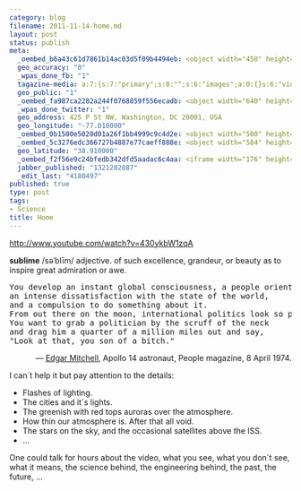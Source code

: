 ```yaml
--- 
category: blog
filename: 2011-11-14-home.md
layout: post
status: publish
meta: 
  _oembed_b6a43c61d7861b14ac03d5f09b4494eb: <object width="450" height="253"><param name="movie" value="http://www.youtube.com/v/430ykbW1zqA?version=3&feature=oembed"></param><param name="allowFullScreen" value="true"></param><param name="allowscriptaccess" value="always"></param><embed src="http://www.youtube.com/v/430ykbW1zqA?version=3&feature=oembed" type="application/x-shockwave-flash" width="450" height="253" allowscriptaccess="always" allowfullscreen="true"></embed></object>
  geo_accuracy: "0"
  _wpas_done_fb: "1"
  tagazine-media: a:7:{s:7:"primary";s:0:"";s:6:"images";a:0:{}s:6:"videos";a:0:{}s:11:"image_count";s:1:"0";s:6:"author";s:7:"4180497";s:7:"blog_id";s:7:"8438084";s:9:"mod_stamp";s:19:"2011-11-14 15:01:27";}
  geo_public: "1"
  _oembed_fa987ca2282a244f0768859f556ecadb: <object width="640" height="360"><param name="movie" value="http://www.youtube.com/v/430ykbW1zqA?version=3&feature=oembed"></param><param name="allowFullScreen" value="true"></param><param name="allowscriptaccess" value="always"></param><embed src="http://www.youtube.com/v/430ykbW1zqA?version=3&feature=oembed" type="application/x-shockwave-flash" width="640" height="360" allowscriptaccess="always" allowfullscreen="true"></embed></object>
  _wpas_done_twitter: "1"
  geo_address: 425 P St NW, Washington, DC 20001, USA
  geo_longitude: "-77.018000"
  _oembed_0b1500e5020d01a26f1bb4999c9c4d2e: <object width="500" height="281"><param name="movie" value="http://www.youtube.com/v/430ykbW1zqA?version=3&feature=oembed"></param><param name="allowFullScreen" value="true"></param><param name="allowscriptaccess" value="always"></param><embed src="http://www.youtube.com/v/430ykbW1zqA?version=3&feature=oembed" type="application/x-shockwave-flash" width="500" height="281" allowscriptaccess="always" allowfullscreen="true"></embed></object>
  _oembed_5c3276edc366727b4887e77caeff888e: <object width="584" height="329"><param name="movie" value="http://www.youtube.com/v/430ykbW1zqA?version=3&feature=oembed"></param><param name="allowFullScreen" value="true"></param><param name="allowscriptaccess" value="always"></param><embed src="http://www.youtube.com/v/430ykbW1zqA?version=3&feature=oembed" type="application/x-shockwave-flash" width="584" height="329" allowscriptaccess="always" allowfullscreen="true"></embed></object>
  geo_latitude: "38.910000"
  _oembed_f2f56e9c24bfedb342dfd5aadac6c4aa: <iframe width="176" height="99" src="http://www.youtube.com/embed/430ykbW1zqA?fs=1&feature=oembed" frameborder="0" allowfullscreen></iframe>
  jabber_published: "1321282887"
  _edit_last: "4180497"
published: true
type: post
tags: 
- Science
title: Home
---
```

http://www.youtube.com/watch?v=430ykbW1zqA

<strong>sublime</strong> /səˈblīm/ adjective. of such excellence, grandeur, or beauty as to inspire great admiration or awe.
<pre>You develop an instant global consciousness, a people orientation, 
an intense dissatisfaction with the state of the world, 
and a compulsion to do something about it. 
From out there on the moon, international politics look so petty. 
You want to grab a politician by the scruff of the neck 
and drag him a quarter of a million miles out and say, 
"Look at that, you son of a bitch."</pre>
<p style="text-align:right;">— <a href="http://en.wikipedia.org/wiki/Edgar_Mitchell">Edgar Mitchell</a>, Apollo 14 astronaut, People magazine, 8 April 1974.</p>
I can´t help it but pay attention to the details:
<ul>
	<li>Flashes of lighting.</li>
	<li>The cities and it´s lights.</li>
	<li>The greenish with red tops auroras over the atmosphere.</li>
	<li>How thin our atmosphere is. After that all void.</li>
	<li>The stars on the sky, and the occasional satellites above the ISS.</li>
	<li>...</li>
</ul>
One could talk for hours about the video, what you see, what you don´t see, what it means, the science behind, the engineering behind, the past, the future, ...
